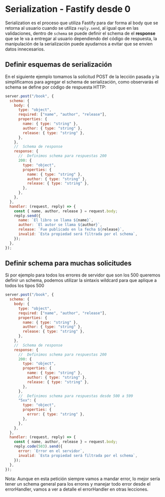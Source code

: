 # Serialization - Fastify desde 0

Serialization es el proceso que utiliza Fastify para dar forma al body que se retorna al usuario cuando se
utiliza `reply.send`, al igual que en las validaciones, dentro de `schema` se puede definir el schema de
el **response** que se le va a entregar al usuario dependiendo del código de respuesta, la manipulación de la serialización
puede ayudarnos a evitar que se envien datos innecesarios.

## Definir esquemas de serialización

En el siguiente ejemplo tomamos la solicitud POST de la lección pasada y la simplificamos para agregar
el schema de serialización, como observarás el schema se define por código de respuesta HTTP:

```js
server.post("/book", {
  schema: {
    body: {
      type: "object",
      required: ["name", "author", "release"],
      properties: {
        name: { type: "string" },
        author: { type: "string" },
        release: { type: "string" },
      },
    },
    //  Schema de response
    response: {
      //  Definimos schema para respuestas 200
      200: {
        type: "object",
        properties: {
          name: { type: "string" },
          author: { type: "string" },
          release: { type: "string" },
        },
      },
    },
  },
  handler: (request, reply) => {
    const { name, author, release } = request.body;
    reply.send({
      name: `El libro se llama ${name}`,
      author: `El autor se llama ${author}`,
      release: `Fue publicado en la fecha ${release}`,
      invalid: `Esta propiedad será filtrada por el schema`,
    });
  },
});
```

## Definir schema para muchas solicitudes

Si por ejemplo para todos los errores de servidor que son los 500 queremos definir un schema,
podemos utilizar la sintaxis wildcard para que aplique a todos los tipos 500

```js
server.post("/book", {
  schema: {
    body: {
      type: "object",
      required: ["name", "author", "release"],
      properties: {
        name: { type: "string" },
        author: { type: "string" },
        release: { type: "string" },
      },
    },
    //  Schema de response
    response: {
      //  Definimos schema para respuestas 200
      200: {
        type: "object",
        properties: {
          name: { type: "string" },
          author: { type: "string" },
          release: { type: "string" },
        },
      },
      //  Definimos schema para respuestas desde 500 a 599
      "5xx": {
        type: "object",
        properties: {
          error: { type: "string" },
        },
      },
    },
  },
  handler: (request, reply) => {
    const { name, author, release } = request.body;
    reply.code(503).send({
      error: `Error en el servidor`,
      invalid: `Esta propiedad será filtrada por el schema`,
    });
  },
});
```

Nota: Aunque en esta petición siempre vamos a mandar error, lo mejor sería tener un schema general para los errores
y manejar todo error desde el errorHandler, vamos a ver a detalle el errorHandler en otras lecciones.

